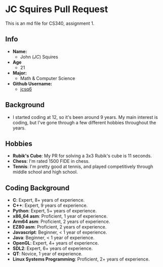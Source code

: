 # JC Squires Pull Request
This is an md file for CS340, assignment 1.

## Info
- **Name:**
	- John (*JC*) Squires
- **Age**
	- 21
- **Major:**
	- Math & Computer Science
- **Github Username:**
	- [jcsq6](https://github.com/jcsq6)

## Background
- I started coding at 12, so it's been around 9 years. My main interest is coding, but I've gone through a few different hobbies throughout the years.
## Hobbies
- **Rubik's Cube**: My PR for solving a 3x3 Rubik's cube is 11 seconds.
- **Chess**: I'm rated 1500 FIDE in chess.
- **Tennis**: I'm pretty good at tennis, and played competitively through middle school and high school.

## Coding Background
- **C**: Expert, 8+ years of experience.
- **C++**: Expert, 9 years of experience.
- **Python**: Expert, 5+ years of experience.
- **x86_64 asm**: Proficient, 1 year of experience.
- **Arm64 asm**: Proficient, 2 years of experience.
- **EZ80 asm**: Proficient, 2 years of experience.
- **Javascript**: Beginner, < 1 year of experience.
- **Java**: Beginner, < 1 year of experience.
- **OpenGL**: Expert, 4+ years of experience.
- **SDL2**: Expert, 6+ years of experience.
- **QT**: Novice, 1 year of experience.
- **Linux Systems Programming**: Proficient, 2+ years of experience.